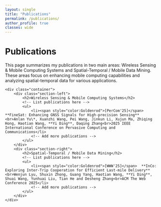 ```yaml
---
layout: single
title: "Publications"
permalink: /publications/
author_profile: true
classes: wide
---
```


<!-- publications.md -->
<!DOCTYPE html>
<html lang="en">
<head>
    <meta charset="UTF-8">
    <meta name="viewport" content="width=device-width, initial-scale=1.0">
    <title>Publications</title>
    <link rel="stylesheet" href="style.css">
</head>
<body>
    <h1>Publications</h1>
    <p>This page summarizes my publications in two main areas: Wireless Sensing & Mobile Computing Systems and Spatial-Temporal / Mobile Data Mining. These areas focus on enhancing mobile computing capabilities and analyzing spatial-temporal data for various applications.</p>
    
    <div class="container">
        <div class="section-left">
            <h2>Wireless Sensing & Mobile Computing Systems</h2>
            <!-- List publications here -->
            <ul>
                <li><span style="color:Goldenrod">[PerCom'25]</span> **FineSat: Enhancing GNSS Signals for High-precision Sensing**<br>Anlan Yu\*, Xuanzhi Wang, Pei Wang, Jinkun Li, Xujun Ma, Zhiqing Hong, Haotian Wang, **Yi Ding**, Daqing Zhang<br>2025 IEEE International Conference on Pervasive Computing and Communications</li>
                <!-- Add more publications -->
            </ul>
        </div>
        <div class="section-right">
            <h2>Spatial-Temporal / Mobile Data Mining</h2>
            <!-- List publications here -->
            <ul>
                <li><span style="color:Goldenrod">[WWW'25]</span>  **InCo: Exploring Inter-Trip Cooperation for Efficient Last-mile Delivery**<br>Wenjun Lyu, Shuxin Zhong, Guang Yang, Haotian Wang, **Yi Ding**, Shuai Wang, Yunhuai Liu, Tian He and Desheng Zhang<br>ACM The Web Conference 2025</li>
                <!-- Add more publications -->
            </ul>
        </div>
    </div>
</body>
</html>
